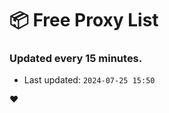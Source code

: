 # :package: Free Proxy List
### Updated every 15 minutes.

- Last updated: `2024-07-25 15:50`

:heart:

